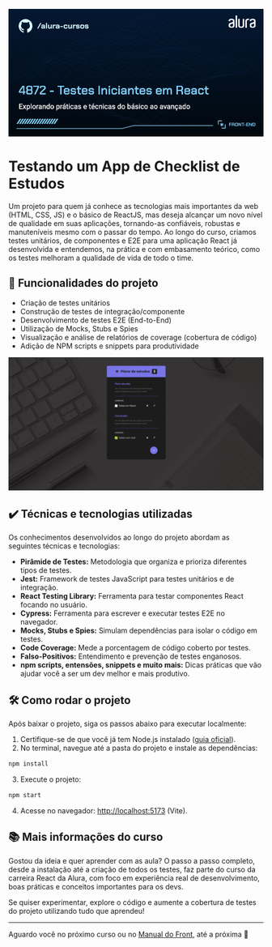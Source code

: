 ![](thumbnail.png)

# Testando um App de Checklist de Estudos

Um projeto para quem já conhece as tecnologias mais importantes da web (HTML, CSS, JS) e o básico de ReactJS, mas deseja alcançar um novo nível de qualidade em suas aplicações, tornando-as confiáveis, robustas e manuteníveis mesmo com o passar do tempo. Ao longo do curso, criamos testes unitários, de componentes e E2E para uma aplicação React já desenvolvida e entendemos, na prática e com embasamento teórico, como os testes melhoram a qualidade de vida de todo o time.

## 🔨 Funcionalidades do projeto

- Criação de testes unitários
- Construção de testes de integração/componente
- Desenvolvimento de testes E2E (End-to-End)
- Utilização de Mocks, Stubs e Spies
- Visualização e análise de relatórios de coverage (cobertura de código)
- Adição de NPM scripts e snippets para produtividade

![](screen-capture.png)

## ✔️ Técnicas e tecnologias utilizadas

Os conhecimentos desenvolvidos ao longo do projeto abordam as seguintes técnicas e tecnologias:

- **Pirâmide de Testes:** Metodologia que organiza e prioriza diferentes tipos de testes.
- **Jest:** Framework de testes JavaScript para testes unitários e de integração.
- **React Testing Library:** Ferramenta para testar componentes React focando no usuário.
- **Cypress:** Ferramenta para escrever e executar testes E2E no navegador.
- **Mocks, Stubs e Spies:** Simulam dependências para isolar o código em testes.
- **Code Coverage:** Mede a porcentagem de código coberto por testes.
- **Falso-Positivos:** Entendimento e prevenção de testes enganosos.
- **npm scripts, entensões, snippets e muito mais:** Dicas práticas que vão ajudar você a ser um dev melhor e mais produtivo.

## 🛠️ Como rodar o projeto

Após baixar o projeto, siga os passos abaixo para executar localmente:

1. Certifique-se de que você já tem Node.js instalado ([guia oficial](https://nodejs.org/en/download/)).
2. No terminal, navegue até a pasta do projeto e instale as dependências:

```bash
npm install
```

3. Execute o projeto:

```bash
npm start
```

4. Acesse no navegador: [http://localhost:5173](http://localhost:5173) (Vite).

## 📚 Mais informações do curso

Gostou da ideia e quer aprender com as aula? O passo a passo completo, desde a instalação até a criação de todos os testes, faz parte do curso da carreira React da Alura, com foco em experiência real de desenvolvimento, boas práticas e conceitos importantes para os devs.

Se quiser experimentar, explore o código e aumente a cobertura de testes do projeto utilizando tudo que aprendeu!

---

Aguardo você no próximo curso ou no [Manual do Front](https://www.youtube.com/@manualdofront), até a próxima 🚀
